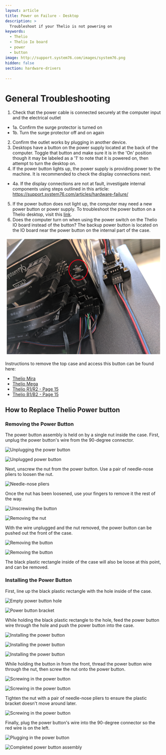 ```yaml
---
layout: article
title: Power on Failure - Desktop
description: >
  Troubleshoot if your Thelio is not powering on
keywords:
  - Thelio
  - Thelio Io board
  - power
  - button
image: http://support.system76.com/images/system76.png
hidden: false
section: hardware-drivers

---
```


# General Troubleshooting

1. Check that the power cable is connected securely at the computer input and the electrical outlet
  - 1a. Confirm the surge protector is turned on
  - 1b. Turn the surge protector off and on again
2. Confirm the outlet works by plugging in another device.
3. Desktops have a button on the power supply located at the back of the computer. Toggle that button and make sure it is in the 'On' position though it may be labeled as a '1' to note that it is powered on, then attempt to turn the desktop on.
4. If the power button lights up, the power supply is providing power to the machine. It is recommended to check the display connections next.
  - 4a. If the display connections are not at fault, investigate internal components using steps outlined in this article: https://support.system76.com/articles/hardware-failure/
5. If the power button does not light up, the computer may need a new power button or power supply. To troubleshoot the power button on a Thelio desktop, visit this [link](https://tech-docs.system76.com/models/thelio-massive-b1.2/repairs.html#troubleshooting-the-power-button).
6. Does the computer turn on when using the power switch on the Thelio IO board instead of the button? The backup power button is located on the IO board near the power button on the internal part of the case. 

![Thelio Io power button](/images/thelio-power-button/thelio-io-power-button.png)

Instructions to remove the top case and access this button can be found here: 

- [Thelio Mira](https://tech-docs.system76.com/models/thelio-mira-r1.0/repairs.html#replacing-the-thelio-io-board) 
- [Thelio Mega](https://tech-docs.system76.com/models/thelio-mega-r1.0/repairs.html#replacing-the-thelio-io-boards)
- [Thelio R1/R2 - Page 15](https://github.com/system76/docs/blob/gh-pages/service-manuals/pdfs/Thelio/R1/thelio-r1-service-manual.pdf)
- [Thelio B1/B2 - Page 15](https://github.com/system76/docs/blob/gh-pages/service-manuals/pdfs/Thelio/B1/thelio-b1-service-manual.pdf)

## How to Replace Thelio Power button

### Removing the Power Button

The power button assembly is held on by a single nut inside the case. First, unplug the power button's wire from the 90-degree connector.

![Unplugging the power button](/images/thelio-power-button/unplug-1.jpg)

![Unplugged power button](/images/thelio-power-button/unplug-2.jpg)

Next, unscrew the nut from the power button. Use a pair of needle-nose pliers to loosen the nut.

![Needle-nose pliers](/images/thelio-power-button/needle-nose.jpg)

Once the nut has been loosened, use your fingers to remove it the rest of the way.

![Unscrewing the button](/images/thelio-power-button/unscrewing.jpg)

![Removing the nut](/images/thelio-power-button/nut-removal.jpg)

With the wire unplugged and the nut removed, the power button can be pushed out the front of the case.

![Removing the button](/images/thelio-power-button/button-removal-1.jpg)

![Removing the button](/images/thelio-power-button/button-removal-2.jpg)

The black plastic rectangle inside of the case will also be loose at this point, and can be removed.

### Installing the Power Button

First, line up the black plastic rectangle with the hole inside of the case.

![Empty power button hole](/images/thelio-power-button/power-button-hole.jpg)

![Power button bracket](/images/thelio-power-button/bracket.jpg)

While holding the black plastic rectangle to the hole, feed the power button wire through the hole and push the power button into the case.

![Installing the power button](/images/thelio-power-button/button-installation-1.jpg)

![Installing the power button](/images/thelio-power-button/button-installation-2.jpg)

![Installing the power button](/images/thelio-power-button/button-installation-3.jpg)

While holding the button in from the front, thread the power button wire through the nut, then screw the nut onto the power button.

![Screwing in the power button](/images/thelio-power-button/nut-installation-1.jpg)

![Screwing in the power button](/images/thelio-power-button/nut-installation-2.jpg)

Tighten the nut with a pair of needle-nose pliers to ensure the plastic bracket doesn't move around later.

![Screwing in the power button](/images/thelio-power-button/nut-installation-3.jpg)

Finally, plug the power button's wire into the 90-degree connector so the red wire is on the left.

![Plugging in the power button](/images/thelio-power-button/plugging-in-wire.jpg)

![Completed power button assembly](/images/thelio-power-button/final-assembly.jpg)
